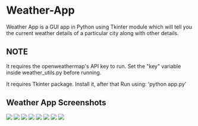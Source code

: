 # Weather-App
Weather App is a GUI app in Python using Tkinter module which will tell you the current weather details of a particular city along with other details. 

## NOTE
It requires the openweathermap's API key to run. Set the "key" variable inside weather_utils.py before running.

It requires Tkinter package. Install it, after that Run using: 'python app.py'

## Weather App Screenshots
![](ScreenShots/SS1.png)
![](ScreenShots/SS2.png)
![](ScreenShots/SS3.png)
![](ScreenShots/SS4.png)
![](ScreenShots/SS6.png)
![](ScreenShots/SS7.png)
![](ScreenShots/SS8.png)
![](ScreenShots/SS5.png)
